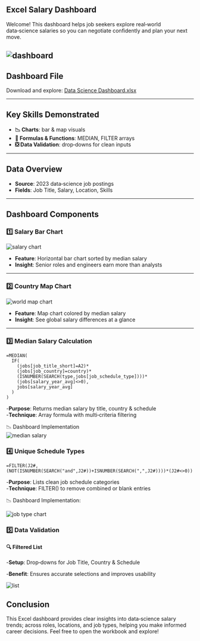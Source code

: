 ## Excel Salary Dashboard

Welcome! This dashboard helps job seekers explore real‑world data‑science salaries so you can negotiate confidently and plan your next move.   

![dashboard](https://github.com/user-attachments/assets/f8d16960-aa5a-441c-944a-40c962a64b14)
---

## Dashboard File

Download and explore: [Data Science Dashboard.xlsx](Data_Science_Dashboad.xlsx)

---

## Key Skills Demonstrated

- **📉 Charts**: bar & map visuals  
- **🧮 Formulas & Functions**: MEDIAN, FILTER arrays  
- **❎ Data Validation**: drop‑downs for clean inputs  

---

## Data Overview

- **Source**: 2023 data‑science job postings  
- **Fields**: Job Title, Salary, Location, Skills  

---

## Dashboard Components

### 1️⃣ Salary Bar Chart  
 ![salary chart ](https://github.com/user-attachments/assets/497c0c5e-781b-4015-bf08-f1b16c455364)
- **Feature**: Horizontal bar chart sorted by median salary  
- **Insight**: Senior roles and engineers earn more than analysts  

---

### 2️⃣ Country Map Chart  
![world map chart](https://github.com/user-attachments/assets/e9b08b3f-cdbc-4de2-b677-549244a47982)
- **Feature**: Map chart colored by median salary  
- **Insight**: See global salary differences at a glance  

---

### 3️⃣ Median Salary Calculation  
```excel
=MEDIAN(
  IF(
    (jobs[job_title_short]=A2)*
    (jobs[job_country]=country)*
    (ISNUMBER(SEARCH(type,jobs[job_schedule_type])))*
    (jobs[salary_year_avg]<>0),
    jobs[salary_year_avg]
  )
)
```
-**Purpose**: Returns median salary by title, country & schedule   
-**Technique**: Array formula with multi‑criteria filtering

📉 Dashboard Implementation   
![median salary](https://github.com/user-attachments/assets/daa0cee6-b3bb-45b6-a213-eb13cabc4442)

### 4️⃣ Unique Schedule Types

```
=FILTER(J2#,(NOT(ISNUMBER(SEARCH("and",J2#))+ISNUMBER(SEARCH(",",J2#))))*(J2#<>0))
```
-**Purpose**: Lists clean job schedule categories   
-**Technique**: FILTER() to remove combined or blank entries

📉 Dashboard Implementation:

![job type chart](https://github.com/user-attachments/assets/d32e7776-85d7-4026-8f4d-a9984fd1c608)

### 5️⃣ Data Validation

#### 🔍 Filtered List

-**Setup**: Drop‑downs for Job Title, Country & Schedule

-**Benefit**: Ensures accurate selections and improves usability

![list](https://github.com/user-attachments/assets/4855d7cd-dbab-4b53-b5df-d776a55c6a29)

## Conclusion

This Excel dashboard provides clear insights into data‑science salary trends; across roles, locations, and job types, helping you make informed career decisions. Feel free to open the workbook and explore!
